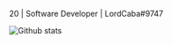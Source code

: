 20 | Software Developer | LordCaba#9747

![Github stats](https://github-readme-stats.vercel.app/api?username=LordCaba&theme=highcontrast&show_icons=true&title_color=004FA7&icon_color=D52DCF&count_private=true)

